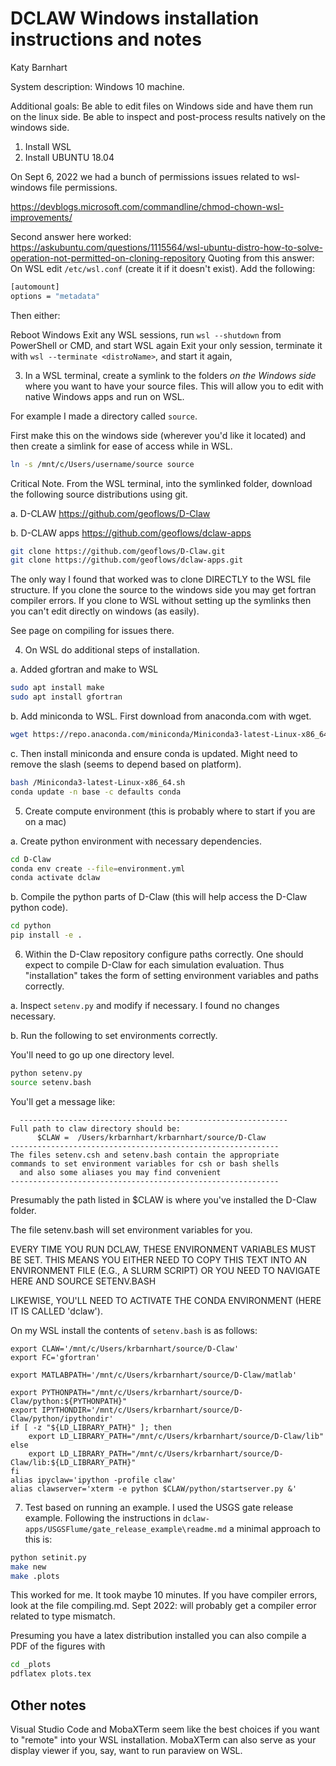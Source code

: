 # DCLAW Windows installation instructions and notes
Katy Barnhart

System description: Windows 10 machine.

Additional goals: Be able to edit files on Windows side and have them run on the linux side. Be able to inspect and post-process results natively on the windows side.

1. Install WSL
2. Install UBUNTU 18.04

On Sept 6, 2022 we had a bunch of permissions issues related to wsl-windows file permissions.

https://devblogs.microsoft.com/commandline/chmod-chown-wsl-improvements/

Second answer here worked:
https://askubuntu.com/questions/1115564/wsl-ubuntu-distro-how-to-solve-operation-not-permitted-on-cloning-repository Quoting from this answer:
On WSL edit `/etc/wsl.conf` (create it if it doesn't exist). Add the following:

```bash
[automount]
options = "metadata"
```
  Then either:

  Reboot Windows
  Exit any WSL sessions, run `wsl --shutdown` from PowerShell or CMD, and start WSL again
  Exit your only session, terminate it with `wsl --terminate <distroName>`, and start it again,

3. In a WSL terminal, create a symlink to the folders _on the Windows side_ where you want to have your source files. This will allow you to edit with native Windows apps and run on WSL.

  For example I made a directory called `source`.

  First make this on the windows side (wherever you'd like it located) and then create a simlink for ease of access while in WSL.

  ```bash
  ln -s /mnt/c/Users/username/source source
  ```

  Critical Note. From the WSL terminal, into the symlinked folder, download the following source distributions using git.

  a. D-CLAW https://github.com/geoflows/D-Claw

  b. D-CLAW apps https://github.com/geoflows/dclaw-apps

  ```bash
  git clone https://github.com/geoflows/D-Claw.git
  git clone https://github.com/geoflows/dclaw-apps.git
  ```

  The only way I found that worked was to clone DIRECTLY to the WSL file structure. If you clone the source to the windows side you may get fortran compiler errors. If you clone to WSL without setting up the symlinks then you can't edit directly on windows (as easily).

  See page on compiling for issues there.

4. On WSL do additional steps of installation.

  a. Added gfortran and make to WSL
  ```bash
  sudo apt install make
  sudo apt install gfortran
  ```

  b. Add miniconda to WSL. First download from anaconda.com with wget.
  ```bash
  wget https://repo.anaconda.com/miniconda/Miniconda3-latest-Linux-x86_64.sh
  ```

  c. Then install miniconda and ensure conda is updated. Might need to remove the slash (seems to depend based on platform).
  ```bash
  bash /Miniconda3-latest-Linux-x86_64.sh
  conda update -n base -c defaults conda
  ```

5. Create compute environment (this is probably where to start if you are on a mac)

  a. Create python environment with necessary dependencies.
  ```bash
  cd D-Claw
  conda env create --file=environment.yml
  conda activate dclaw
  ```

  b. Compile the python parts of D-Claw (this will help access the D-Claw python code).

  ```bash
  cd python
  pip install -e .
  ```

6. Within the D-Claw repository configure paths correctly. One should expect to compile D-Claw for each simulation evaluation. Thus "installation" takes the form of setting environment variables and paths correctly.

  a. Inspect `setenv.py` and modify if necessary. I found no changes necessary.

  b. Run the following to set environments correctly.

  You'll need to go up one directory level.

  ```bash
  python setenv.py
  source setenv.bash
  ```
  You'll get a message like:

```
  ------------------------------------------------------------
Full path to claw directory should be:
      $CLAW =  /Users/krbarnhart/krbarnhart/source/D-Claw
------------------------------------------------------------
The files setenv.csh and setenv.bash contain the appropriate
commands to set environment variables for csh or bash shells
  and also some aliases you may find convenient
------------------------------------------------------------
```

Presumably the path listed in $CLAW is where you've installed the D-Claw folder.

The file setenv.bash will set environment variables for you.

EVERY TIME YOU RUN DCLAW, THESE ENVIRONMENT VARIABLES MUST BE SET. THIS MEANS YOU EITHER NEED TO COPY THIS TEXT INTO AN ENVIRONMENT FILE (E.G., A SLURM SCRIPT) OR YOU NEED TO NAVIGATE HERE AND SOURCE SETENV.BASH

LIKEWISE, YOU'LL NEED TO ACTIVATE THE CONDA ENVIRONMENT (HERE IT IS CALLED 'dclaw').

  On my WSL install the contents of `setenv.bash` is as follows:
  ```
  export CLAW='/mnt/c/Users/krbarnhart/source/D-Claw'
  export FC='gfortran'

  export MATLABPATH='/mnt/c/Users/krbarnhart/source/D-Claw/matlab'

  export PYTHONPATH="/mnt/c/Users/krbarnhart/source/D-Claw/python:${PYTHONPATH}"
  export IPYTHONDIR='/mnt/c/Users/krbarnhart/source/D-Claw/python/ipythondir'
  if [ -z "${LD_LIBRARY_PATH}" ]; then
      export LD_LIBRARY_PATH="/mnt/c/Users/krbarnhart/source/D-Claw/lib"
  else
      export LD_LIBRARY_PATH="/mnt/c/Users/krbarnhart/source/D-Claw/lib:${LD_LIBRARY_PATH}"
  fi
  alias ipyclaw='ipython -profile claw'
  alias clawserver='xterm -e python $CLAW/python/startserver.py &'
```

7. Test based on running an example. I used the USGS gate release example. Following the instructions in  ``dclaw-apps/USGSFlume/gate_release_example\readme.md`` a minimal approach to this is:

  ```bash
  python setinit.py
  make new
  make .plots
  ```

  This worked for me. It took maybe 10 minutes. If you have compiler errors, look at the file compiling.md.
  Sept 2022: will probably get a compiler error related to type mismatch. 

  Presuming you have a latex distribution installed you can also compile a PDF of the figures with

  ```bash
  cd _plots
  pdflatex plots.tex
  ```

## Other notes

Visual Studio Code and MobaXTerm seem like the best choices if you want to "remote" into your WSL installation. MobaXTerm can also serve as your display viewer if you, say, want to run paraview on WSL.

